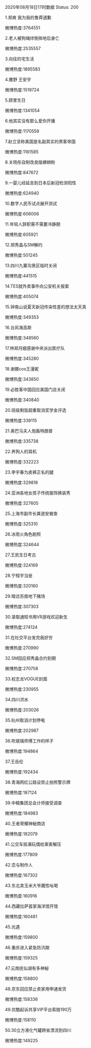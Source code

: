 2020年08月18日17时数据
Status: 200

1.郑爽 我为我的鲁莽道歉

微博热度:3764551

2.老人被狗绳绊倒摔地后身亡

微博热度:2535557

3.向往的宅生活

微博热度:1895583

4.撒野 王安宇

微博热度:1519724

5.顾里生日

微博热度:1341054

6.他其实没有那么爱你开播

微博热度:1170559

7.赵立坚称美国是名副其实的黑客帝国

微博热度:1161585

8.关晓彤自制改良版螺蛳粉

微博热度:847672

9.一婴儿经延吉到日本后新冠检测阳性

微博热度:624940

10.数字人民币试点展开测试

微博热度:606006

11.年轻人辞职需不需要冷静期

微博热度:605921

12.郑秀晶与SM解约

微博热度:501245

13.四川九寨沟景区临时关闭

微博热度:441515

14.TES就外卖事件向公安机关报案

微博热度:405074

15.钟南山说夏天新冠传染性差的想法太天真

微博热度:349353

16.台风海高斯

微博热度:348560

17.林郑月娥感谢中央派出医疗队

微博热度:345280

18.谢娜cos王漫妮

微博热度:343850

19.必胜客中国回应美国门店关闭

微博热度:340840

20.班级剩饭超重取消奖学金评选

微博热度:339115

21.奥巴马夫人炮轰特朗普

微博热度:335738

22.养狗人的耳机

微博热度:332223

23.李宇春为皮裤正名的腿

微博热度:329818

24.亚洲各地女孩子传统服饰换装秀

微博热度:327605

25.上海市副市长龚道安被查

微博热度:325310

26.冰雨火角色剧照

微博热度:324644

27.王凯生日考古

微博热度:324169

28.宁桓宇当爸

微博热度:320160

29.暗访苏南地下赌场

微博热度:307303

30.录取通知书用VR游戏欢迎新生

微博热度:274124

31.在社交平台发完我好穷

微博热度:270990

32.SM回应郑秀晶合约到期

微博热度:270758

33.权志龙VOGUE封面

微博热度:230955

34.四川洪水

微博热度:203026

35.杭州取消计划停电

微博热度:202987

36.吹玻璃师傅工作的样子

微博热度:194864

37.王岳伦

微博热度:192434

38.青海网红公路设禁止拍照警示牌

微博热度:187124

39.中粮集团总会计师接受调查

微博热度:184983

40.王者荣耀神秘商店

微博热度:182079

41.公交车挂满玩偶给乘客解压

微博热度:177809

42.恋与制作人

微博热度:167302

43.东北卖玉米大爷魔性吆喝

微博热度:160916

44.西藏拉萨首家海洋馆开馆

微博热度:160481

45.光遇

微博热度:159800

46.重庆进入紧急防汛期

微博热度:159325

47.云南抚仙湖有多神秘

微博热度:158800

48.京东回应禁止卖家用申通发货

微博热度:158336

49.优酷起诉共享VIP平台索赔190万

微博热度:158110

50.30立方液化气罐跨省漂流到四川

微博热度:149225


